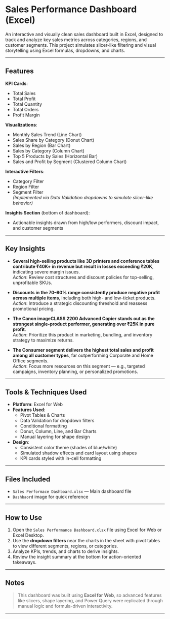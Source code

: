 # Sales Performance Dashboard (Excel)

An interactive and visually clean sales dashboard built in Excel, designed to track and analyze key sales metrics across categories, regions, and customer segments. This project simulates slicer-like filtering and visual storytelling using Excel formulas, dropdowns, and charts.

---

## Features

**KPI Cards**:
  - Total Sales
  - Total Profit
  - Total Quantity
  - Total Orders
  - Profit Margin

**Visualizations**:
  - Monthly Sales Trend (Line Chart)
  - Sales Share by Category (Donut Chart)
  - Sales by Region (Bar Chart)
  - Sales by Category (Column Chart)
  - Top 5 Products by Sales (Horizontal Bar)
  - Sales and Profit by Segment (Clustered Column Chart)

**Interactive Filters**:
  - Category Filter
  - Region Filter
  - Segment Filter  
  *(Implemented via Data Validation dropdowns to simulate slicer-like behavior)*

**Insights Section** (bottom of dashboard):
  - Actionable insights drawn from high/low performers, discount impact, and customer segments

---

## Key Insights

- **Several high-selling products like 3D printers and conference tables contribute ₹40K+ in revenue but result in losses exceeding ₹20K**, indicating severe margin issues.  
  *Action*: Review cost structures and discount policies for top-selling, unprofitable SKUs.

- **Discounts in the 70–80% range consistently produce negative profit across multiple items**, including both high- and low-ticket products.  
  *Action*: Introduce a strategic discounting threshold and reassess promotional pricing.

- **The Canon imageCLASS 2200 Advanced Copier stands out as the strongest single-product performer, generating over ₹25K in pure profit**.  
  *Action*: Prioritize this product in marketing, bundling, and inventory strategy to maximize returns.

- **The Consumer segment delivers the highest total sales and profit among all customer types**, far outperforming Corporate and Home Office segments.  
  *Action*: Focus more resources on this segment — e.g., targeted campaigns, inventory planning, or personalized promotions.

---

## Tools & Techniques Used

- **Platform**: Excel for Web  
- **Features Used**:
  - Pivot Tables & Charts
  - Data Validation for dropdown filters
  - Conditional formatting
  - Donut, Column, Line, and Bar Charts
  - Manual layering for shape design
- **Design**:
  - Consistent color theme (shades of blue/white)
  - Simulated shadow effects and card layout using shapes
  - KPI cards styled with in-cell formatting

---

## Files Included

- `Sales Performace Dashboard.xlsx` — Main dashboard file
- `Dashbaord` image for quick reference

---

## How to Use

1. Open the `Sales Performance Dashboard.xlsx` file using Excel for Web or Excel Desktop.
2. Use the **dropdown filters** near the charts in the sheet with pivot tables to view different segments, regions, or categories.
3. Analyze KPIs, trends, and charts to derive insights.
4. Review the insight summary at the bottom for action-oriented takeaways.

---

## Notes

> This dashboard was built using **Excel for Web**, so advanced features like slicers, shape layering, and Power Query were replicated through manual logic and formula-driven interactivity.

---
